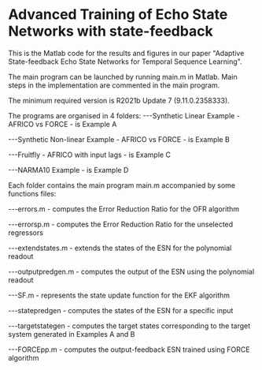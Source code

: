 # Advanced Training of Echo State Networks with state-feedback

This is the Matlab code for the results and figures in our paper "Adaptive State-feedback Echo State Networks for Temporal Sequence Learning".

The main program can be launched by running main.m in Matlab. Main steps in the implementation are commented in the main program.

The minimum required version is R2021b Update 7 (9.11.0.2358333). 

The programs are organised in 4 folders:
  ---Synthetic Linear Example - AFRICO vs FORCE - is Example A
  
  ---Synthetic Non-linear Example - AFRICO vs FORCE - is Example B
  
  ---Fruitfly - AFRICO with input lags - is Example C
  
  ---NARMA10 Example - is Example D

Each folder contains the main program main.m accompanied by some functions files:

  ---errors.m - computes the Error Reduction Ratio for the OFR algorithm
  
  ---errorsp.m - computes the Error Reduction Ratio for the unselected regressors
  
  ---extendstates.m - extends the states of the ESN for the polynomial readout
  
  ---outputpredgen.m - computes the output of the ESN using the polynomial readout
  
  ---SF.m - represents the state update function for the EKF algorithm
  
  ---statepredgen - computes the states of the ESN for a specific input
  
  ---targetstategen - computes the target states corresponding to the target system generated in Examples A and B
  
  ---FORCEpp.m - computes the output-feedback ESN trained using FORCE algorithm
